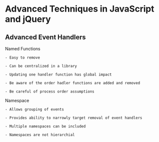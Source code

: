 # **Advanced Techniques in JavaScript and jQuery**

## **Advanced Event Handlers**

Named Functions

    - Easy to remove

    - Can be centralized in a library

    - Updating one handler function has global impact

    - Be aware of the order hadler functions are added and removed

    - Be careful of process order assumptions

Namespace

    - Allows grouping of events

    - Provides ability to narrowly target removal of event handlers

    - Multiple namespaces can be included

    - Namespaces are not hierarchial